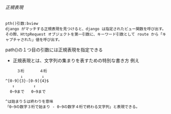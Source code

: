 ###### 正規表現

```
pth()引数:bview
django がマッチする正規表現を見つけると、django は指定されたビュー関数を呼び出す。その際、HttpRequest オブジェクトを第一引数に、キーワード引数として route から「キャプチャされた」値を呼び出す。
```

path()の１つ目の引数には正規表現を指定できる

- 正規表現とは、文字列の集まりを表すための特別な書き方
  例え

```
　　　３桁　　　　４桁
　　　　↓　　　　　↓
^[0-9]{3}-[0-9]{4}$
   ↑　　　　　↑
  0~9まで   0~9まで

^は始まり＄は終わりを意味
「0~9の数字３桁で始まり - 0~9の数字４桁で終わる文字列」と表現できる。
```
